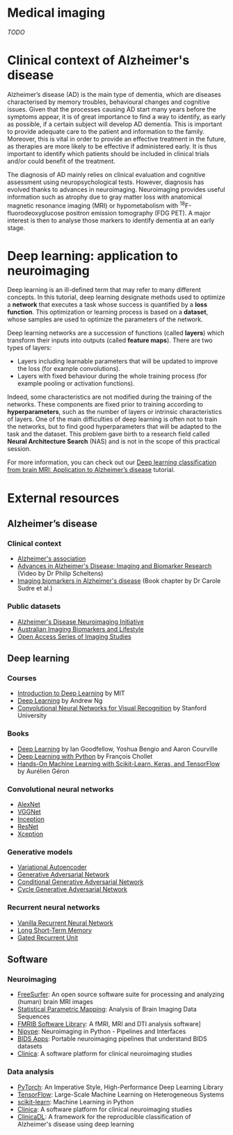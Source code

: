 # Medical imaging
*TODO*

# Clinical context of Alzheimer's disease

Alzheimer’s disease (AD) is the main type of dementia, which are diseases
characterised by memory troubles, behavioural changes and cognitive issues.
Given that the processes causing AD start many years before the symptoms
appear, it is of great importance to find a way to identify, as early as
possible, if a certain subject will develop AD dementia. This is important to
provide adequate care to the patient and information to the family. Moreover,
this is vital in order to provide an effective treatment in the future, as
therapies are more likely to be effective if administered early. It is thus
important to identify which patients should be included in clinical trials
and/or could benefit of the treatment.

The diagnosis of AD mainly relies on clinical evaluation and cognitive
assessment using neuropsychological tests. However, diagnosis has evolved
thanks to advances in neuroimaging. Neuroimaging provides useful information
such as atrophy due to gray matter loss with anatomical magnetic resonance
imaging (MRI) or hypometabolism with <sup>18</sup>F-fluorodeoxyglucose positron
emission tomography (FDG PET).  A major interest is then to analyse those
markers to identify dementia at an early stage.

# Deep learning: application to neuroimaging

Deep learning is an ill-defined term that may refer to many different concepts.
In this tutorial, deep learning designate methods used to optimize a **network**
that executes a task whose success is quantified by a **loss function**. This
optimization or learning process is based on a **dataset**, whose samples are
used to optimize the parameters of the network.

Deep learning networks are a succession of functions (called **layers**) which
transform their inputs into outputs (called **feature maps**).
There are two types of layers:

- Layers including learnable parameters that will be updated to improve the
  loss (for example convolutions).
- Layers with fixed behaviour during the whole training process (for example
  pooling or activation functions).

Indeed, some characteristics are not modified during the training of the
networks.  These components are fixed prior to training according to
**hyperparameters**, such as the number of layers or intrinsic characteristics
of layers. One of the main difficulties of deep learning is often not to train
the networks, but to find good hyperparameters that will be adapted to the task
and the dataset. This problem gave birth to a research field called **Neural
Architecture Search** (NAS) and is not in the scope of this practical session.

For more information, you can check out our [Deep learning classification from
brain MRI: Application to Alzheimer’s
disease](https://aramislab.paris.inria.fr/clinicadl/tuto/intro.html) tutorial.

# External resources

## Alzheimer’s disease

### Clinical context

* [Alzheimer's association](https://www.alz.org/alzheimer_s_dementia)
* [Advances in Alzheimer's Disease: Imaging and Biomarker Research](https://www.youtube.com/watch?v=7J3-59mRcxk) (Video by Dr Philip Scheltens)
* [Imaging biomarkers in Alzheimer's disease](http://www.sciencedirect.com/science/article/pii/B978012816176000020X) (Book chapter by Dr Carole Sudre et al.)

### Public datasets

* [Alzheimer's Disease Neuroimaging Initiative](http://adni.loni.usc.edu)
* [Australian Imaging Biomarkers and Lifestyle](https://aibl.csiro.au/adni/index.html)
* [Open Access Series of Imaging Studies](https://www.oasis-brains.org)

## Deep learning

### Courses

* [Introduction to Deep Learning](http://introtodeeplearning.com/) by MIT
* [Deep Learning](https://www.deeplearning.ai/) by Andrew Ng
* [Convolutional Neural Networks for Visual Recognition](http://cs231n.stanford.edu/) by Stanford University

### Books

* [Deep Learning](https://www.deeplearningbook.org) by Ian Goodfellow, Yoshua Bengio and Aaron Courville
* [Deep Learning with Python](https://www.manning.com/books/deep-learning-with-python) by François Chollet
* [Hands-On Machine Learning with Scikit-Learn, Keras, and TensorFlow](https://www.oreilly.com/library/view/hands-on-machine-learning/9781492032632/) by Aurélien Géron

### Convolutional neural networks

* [AlexNet](https://dl.acm.org/doi/10.1145/3065386)
* [VGGNet](https://arxiv.org/pdf/1409.1556.pdf)
* [Inception](https://arxiv.org/pdf/1409.4842.pdf)
* [ResNet](https://arxiv.org/pdf/1512.03385.pdf)
* [Xception](https://arxiv.org/pdf/1610.02357.pdf)

### Generative models

* [Variational Autoencoder](https://arxiv.org/pdf/1312.6114.pdf)
* [Generative Adversarial Network](https://arxiv.org/pdf/1406.2661.pdf)
* [Conditional Generative Adversarial Network](https://arxiv.org/pdf/1411.1784.pdf)
* [Cycle Generative Adversarial Network](https://arxiv.org/pdf/1703.10593.pdf)

### Recurrent neural networks

* [Vanilla Recurrent Neural Network](https://www.nature.com/articles/323533a0)
* [Long Short-Term Memory](https://www.mitpressjournals.org/doi/abs/10.1162/neco.1997.9.8.1735?journalCode=neco)
* [Gated Recurrent Unit](https://arxiv.org/pdf/1406.1078.pdf)


## Software

### Neuroimaging

* [FreeSurfer](http://freesurfer.net): An open source software suite for processing and analyzing (human) brain MRI images
* [Statistical Parametric Mapping](https://www.fil.ion.ucl.ac.uk/spm/): Analysis of Brain Imaging Data Sequences
* [FMRIB Software Library](https://surfer.nmr.mgh.harvard.edu/fswiki/FSL): A fMRI, MRI and DTI analysis software]
* [Nipype](https://nipype.readthedocs.io): Neuroimaging in Python - Pipelines and Interfaces
* [BIDS Apps](https://bids-apps.neuroimaging.io/apps/): Portable neuroimaging pipelines that understand BIDS datasets
* [Clinica](http://www.clinica.run): A software platform for clinical neuroimaging studies

### Data analysis

* [PyTorch](https://pytorch.org): An Imperative Style, High-Performance Deep Learning Library
* [TensorFlow](https://www.tensorflow.org): Large-Scale Machine Learning on Heterogeneous Systems
* [scikit-learn](https://scikit-learn.org): Machine Learning in Python
* [Clinica](http://www.clinica.run): A software platform for clinical neuroimaging studies
* [ClinicaDL](https://clinicadl.readthedocs.io): A framework for the reproducible classification of Alzheimer's disease using deep learning
